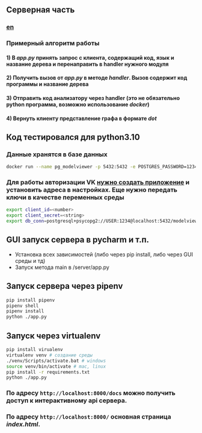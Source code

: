 ## Серверная часть 

### [en](./readmeeng.md)
### Примерный алгоритм работы 
#### 1) В *app.py* принять запрос с клиента, содержащий код, язык и название дерева и перенаправить в handler нужного модуля
#### 2) Получить вызов от *app.py* в методе *handler*. Вызов содержит код программы и название дерева
#### 3) Отправить код анализатору через handler (это не обязательно python программа, возможно использование *docker*)
#### 4) Вернуть клиенту представление графа в формате *dot*

## Код тестировался для python3.10
### Данные хранятся в базе данных
```bash
docker run --name pg_modelviewer -p 5432:5432 -e POSTGRES_PASSWORD=1234 -e POSTGRES_USER=USER -e POSTGRES_DB=modelviewer postgres
```
### Для работы авторизации VK [нужно создать приложение](https://vk.com/apps?act=manage) и установить адреса в настройках. Еще нужно передать ключи в качестве переменных среды
```bash
export client_id=<number>
export client_secret=<string>
export db_conn=postgresql+psycopg2://USER:1234@localhost:5432/modelviewer
```
## GUI запуск сервера в pycharm и т.п.
* Установка всех зависимостей (либо через pip install, либо через GUI среды и тд)
* Запуск метода main в /server/app.py
## Запуск сервера через pipenv
```bash
pip install pipenv
pipenv shell
pipenv install
python ./app.py
```
## Запуск через virtualenv
```bash
pip install virualenv
virtualenv venv # создание среды
./venv/Scripts/activate.bat # windows
source venv/bin/activate # mac, linux
pip install -r requirements.txt 
python ./app.py
```
### По адресу `http://localhost:8000/docs` можно получить доcтуп к интерактивному api сервера.
### По адресу `http://localhost:8000/` основная страница *index.html*.